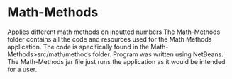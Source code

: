 # Math-Methods
Applies different math methods on inputted numbers
The Math-Methods folder contains all the code and resources used for the Math Methods application. The code is specifically found in the Math-Methods>src/math/methods folder. Program was written using NetBeans.
The Math-Methods jar file just runs the application as it would be intended for a user.
